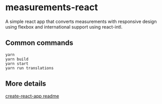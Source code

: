 # measurements-react

A simple react app that converts measurements with responsive design using flexbox and international support using react-intl.

## Common commands

```
yarn
yarn build
yarn start
yarn run translations
```

## More details

[create-react-app readme](https://github.com/facebook/create-react-app#create-react-app-)
